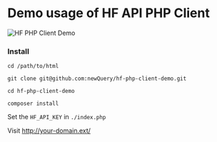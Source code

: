 # Demo usage of HF API PHP Client 

![HF PHP Client Demo](https://i.imgur.com/XSavlf9.gif)

### Install

`cd /path/to/html`

`git clone git@github.com:newQuery/hf-php-client-demo.git`

`cd hf-php-client-demo`

`composer install`

Set the `HF_API_KEY` in `./index.php`

Visit http://your-domain.ext/
